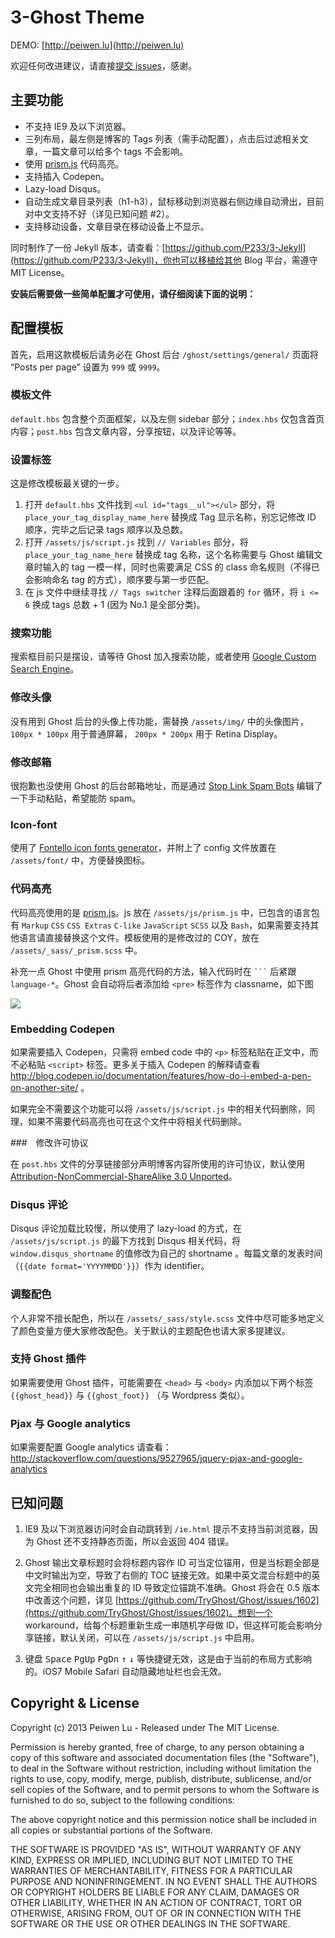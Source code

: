 # 3-Ghost Theme

DEMO: [http://peiwen.lu](http://peiwen.lu)

欢迎任何改进建议，请直接[提交 issues](https://github.com/P233/3-Ghost/issues/new)，感谢。

## 主要功能

* 不支持 IE9 及以下浏览器。
* 三列布局，最左侧是博客的 Tags 列表（需手动配置），点击后过滤相关文章，一篇文章可以给多个 tags 不会影响。
* 使用 [prism.js](http://prismjs.com) 代码高亮。
* 支持插入 Codepen。
* Lazy-load Disqus。
* 自动生成文章目录列表（h1-h3），鼠标移动到浏览器右侧边缘自动滑出，目前对中文支持不好（详见已知问题 #2）。
* 支持移动设备，文章目录在移动设备上不显示。

同时制作了一份 Jekyll 版本，请查看：[https://github.com/P233/3-Jekyll](https://github.com/P233/3-Jekyll)，你也可以移植给其他 Blog 平台，需遵守 MIT License。

**安装后需要做一些简单配置才可使用，请仔细阅读下面的说明：**

## 配置模板

首先，启用这款模板后请务必在 Ghost 后台 `/ghost/settings/general/` 页面将 “Posts per page” 设置为 `999` 或 `9999`。

### 模板文件

`default.hbs` 包含整个页面框架，以及左侧 sidebar 部分；`index.hbs` 仅包含首页内容；`post.hbs` 包含文章内容，分享按钮，以及评论等等。

### 设置标签

这是修改模板最关键的一步。

1. 打开 `default.hbs` 文件找到 `<ul id="tags__ul"></ul>` 部分，将 `place_your_tag_display_name_here` 替换成 Tag 显示名称，别忘记修改 ID 顺序，完毕之后记录 tags 顺序以及总数。
2. 打开 `/assets/js/script.js` 找到 `// Variables` 部分，将 `place_your_tag_name_here` 替换成 tag 名称，这个名称需要与 Ghost 编辑文章时输入的 tag 一模一样，同时也需要满足 CSS 的 class 命名规则（不得已会影响命名 tag 的方式），顺序要与第一步匹配。
3. 在 js 文件中继续寻找 `// Tags switcher` 注释后面跟着的 `for`  循环，将 `i <= 6` 换成 tags 总数 + 1 (因为 No.1 是全部分类)。

### 搜索功能

搜索框目前只是摆设，请等待 Ghost 加入搜索功能，或者使用 [Google Custom Search Engine](https://www.google.com/cse/)。

### 修改头像

没有用到 Ghost 后台的头像上传功能，需替换 `/assets/img/` 中的头像图片，`100px * 100px` 用于普通屏幕， `200px * 200px` 用于 Retina Display。

### 修改邮箱

很抱歉也没使用 Ghost 的后台邮箱地址，而是通过 [Stop Link Spam Bots](http://www.safeemail.org/) 编辑了一下手动粘贴，希望能防 spam。

### Icon-font

使用了 [Fontello icon fonts generator](http://fontello.com)，并附上了 config 文件放置在 `/assets/font/` 中，方便替换图标。

### 代码高亮

代码高亮使用的是 [prism.js](http://prismjs.com)。js 放在 `/assets/js/prism.js` 中，已包含的语言包有 `Markup` `CSS` `CSS Extras` `C-like` `JavaScript` `SCSS` 以及 `Bash`，如果需要支持其他语言请直接替换这个文件。模板使用的是修改过的 COY，放在 `/assets/_sass/_prism.scss` 中。

补充一点 Ghost 中使用 prism 高亮代码的方法，输入代码时在 ` ``` ` 后紧跟 `language-*`。Ghost 会自动将后者添加给 `<pre>` 标签作为 classname，如下图

![](http://peiwen.lu/content/images/2013/Dec/mdhl.gif)

### Embedding Codepen

如果需要插入 Codepen，只需将 embed code 中的 `<p>` 标签粘贴在正文中，而不必粘贴 `<script>` 标签。更多关于插入 Codepen 的解释请查看 http://blog.codepen.io/documentation/features/how-do-i-embed-a-pen-on-another-site/ 。

如果完全不需要这个功能可以将 `/assets/js/script.js` 中的相关代码删除，同理，如果不需要代码高亮也可在这个文件中将相关代码删除。

###　修改许可协议

在 `post.hbs` 文件的分享链接部分声明博客内容所使用的许可协议，默认使用 [Attribution-NonCommercial-ShareAlike 3.0 Unported](http://creativecommons.org/licenses/by-nc-sa/3.0/)。

### Disqus 评论

Disqus 评论加载比较慢，所以使用了 lazy-load 的方式，在 `/assets/js/script.js` 的最下方找到 Disqus 相关代码，将 `window.disqus_shortname` 的值修改为自己的 shortname 。每篇文章的发表时间（`{{date format='YYYYMMDD'}}`）作为 identifier。

### 调整配色

个人非常不擅长配色，所以在 `/assets/_sass/style.scss` 文件中尽可能多地定义了颜色变量方便大家修改配色。关于默认的主题配色也请大家多提建议。

### 支持 Ghost 插件

如果需要使用 Ghost 插件，可能需要在 `<head>` 与 `<body>` 内添加以下两个标签 `{{ghost_head}}` 与 `{{ghost_foot}}` （与 Wordpress 类似）。

### Pjax 与 Google analytics

如果需要配置 Google analytics 请查看：http://stackoverflow.com/questions/9527965/jquery-pjax-and-google-analytics

## 已知问题

1. IE9 及以下浏览器访问时会自动跳转到 `/ie.html` 提示不支持当前浏览器，因为 Ghost 还不支持静态页面，所以会返回 404 错误。

2. Ghost 输出文章标题时会将标题内容作 ID 可当定位锚用，但是当标题全部是中文时输出为空，导致了右侧的 TOC 链接无效。如果中英文混合标题中的英文完全相同也会输出重复的 ID 导致定位锚跳不准确。Ghost 将会在 0.5 版本中改善这个问题，详见 [https://github.com/TryGhost/Ghost/issues/1602](https://github.com/TryGhost/Ghost/issues/1602)。想到一个 workaround，给每个标题重新生成一串随机字母做 ID，但这样可能会影响分享链接，默认关闭，可以在 `/assets/js/script.js` 中启用。

3. 键盘 <kbd>Space</kbd> <kbd>PgUp</kbd> <kbd>PgDn</kbd> <kbd>↑</kbd> <kbd>↓</kbd> 等快捷键无效，这是由于当前的布局方式影响的。iOS7 Mobile Safari 自动隐藏地址栏也会无效。


## Copyright & License

Copyright (c) 2013 Peiwen Lu - Released under The MIT License.

Permission is hereby granted, free of charge, to any person obtaining a copy of this software and associated documentation files (the "Software"), to deal in the Software without restriction, including without limitation the rights to use, copy, modify, merge, publish, distribute, sublicense, and/or sell copies of the Software, and to permit persons to whom the Software is furnished to do so, subject to the following conditions:

The above copyright notice and this permission notice shall be included in all copies or substantial portions of the Software.

THE SOFTWARE IS PROVIDED "AS IS", WITHOUT WARRANTY OF ANY KIND, EXPRESS OR IMPLIED, INCLUDING BUT NOT LIMITED TO THE WARRANTIES OF MERCHANTABILITY, FITNESS FOR A PARTICULAR PURPOSE AND
NONINFRINGEMENT. IN NO EVENT SHALL THE AUTHORS OR COPYRIGHT HOLDERS BE LIABLE FOR ANY CLAIM, DAMAGES OR OTHER LIABILITY, WHETHER IN AN ACTION OF CONTRACT, TORT OR OTHERWISE, ARISING FROM, OUT OF OR IN CONNECTION WITH THE SOFTWARE OR THE USE OR OTHER DEALINGS IN THE SOFTWARE.